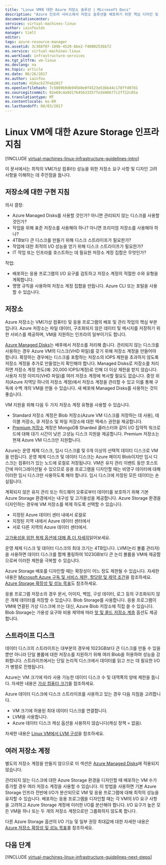 ```yaml
---
title: "Linux VM에 대한 Azure 저장소 솔루션 | Microsoft Docs"
description: "Azure 인프라 서비스에서 저장소 솔루션을 배포하기 위한 핵심 디자인 및 구현 지침에 대해 알아봅니다."
documentationcenter: 
services: virtual-machines-linux
author: iainfoulds
manager: timlt
editor: 
tags: azure-resource-manager
ms.assetid: 3c368f07-189b-4520-bbe2-f4080253bbf2
ms.service: virtual-machines-linux
ms.workload: infrastructure-services
ms.tgt_pltfrm: vm-linux
ms.devlang: na
ms.topic: article
ms.date: 06/26/2017
ms.author: iainfou
ms.custom: H1Hack27Feb2017
ms.openlocfilehash: 7c5089b9db945b0e0f4523e53bb44c178ffd0781
ms.sourcegitcommit: 02e69c4a9d17645633357fe3d46677c2ff22c85a
ms.translationtype: MT
ms.contentlocale: ko-KR
ms.lasthandoff: 08/03/2017
---
```

# <a name="azure-storage-infrastructure-guidelines-for-linux-vms"></a>Linux VM에 대한 Azure Storage 인프라 지침

[!INCLUDE [virtual-machines-linux-infrastructure-guidelines-intro](../../../includes/virtual-machines-linux-infrastructure-guidelines-intro.md)]

이 문서에서는 최적의 VM(가상 컴퓨터) 성능을 위한 저장소 요구 사항 및 디자인 고려 사항을 이해하는 데 주안점을 둡니다.

## <a name="implementation-guidelines-for-storage"></a>저장소에 대한 구현 지침
의사 결정:

* Azure Managed Disks를 사용할 것인가? 아니면 관리되지 않는 디스크를 사용할 것인가?
* 작업을 위해 표준 저장소를 사용해야 하나? 아니면 프리미엄 저장소를 사용해야 하나?
* 4TB보다 큰 디스크를 만들기 위해 디스크 스트라이프가 필요한가?
* 작업에 대한 최적의 I/O 성능을 얻기 위해 디스크 스트라이프가 필요한가?
* IT 작업 또는 인프라를 호스트하는 데 필요한 저장소 계정 집합은 무엇인가?

작업:

* 배포하는 응용 프로그램의 I/O 요구를 검토하고 저장소 계정의 적절한 수와 유형을 계획합니다.
* 명명 규칙을 사용하여 저장소 계정 집합을 만듭니다. Azure CLI 또는 포털을 사용할 수 있습니다.

## <a name="storage"></a>저장소
Azure 저장소는 VM(가상 컴퓨터) 및 응용 프로그램의 배포 및 관리 작업의 핵심 부분입니다. Azure 저장소는 파일 데이터, 구조화되지 않은 데이터 및 메시지를 저장하기 위한 서비스를 제공하며, VM을 지원하는 인프라의 일부이기도 합니다.

[Azure Managed Disks](../../storage/storage-managed-disks-overview.md)는 배후에서 저장소를 처리해 줍니다. 관리되지 않는 디스크를 사용하는 경우 Azure VM의 디스크(VHD 파일)를 갖기 위해 저장소 계정을 만들어야 합니다. 확장하는 경우에는 디스크를 포함하는 저장소의 IOPS 제한을 초과하지 않도록 저장소 계정을 추가로 만들었는지 확인해야 합니다. Managed Disks로 저장소를 처리하면 저장소 계정 한도(예: 20,000 IOPS/계정)로 인해 더 이상 제한을 받지 않습니다. 사용자 지정 이미지(VHD 파일)를 여러 저장소 계정에 복사할 필요도 없습니다. 중앙 위치(Azure 지역당 하나의 저장소 계정)에서 저장소 계정을 관리할 수 있고 이를 통해 구독에 수백 개의 VM을 만들 수 있습니다. 새 배포에 Managed Disks를 사용하는 것이 좋습니다.

VM 지원을 위해 다음 두 가지 저장소 계정 유형을 사용할 수 있습니다.

* Standard 저장소 계정은 Blob 저장소(Azure VM 디스크를 저장하는 데 사용), 테이블 저장소, 큐 저장소 및 파일 저장소에 대한 액세스 권한을 제공합니다.
* [Premium 저장소](../../storage/storage-premium-storage.md) 계정은 MongoDB Sharded 클러스터와 같이 I/O 집약적 워크로드에 대해 대기 시간이 낮은 고성능 디스크 지원을 제공합니다. Premium 저장소는 현재 Azure VM 디스크만 지원합니다.

Azure는 운영 체제 디스크, 임시 디스크를 및 0개 이상의 선택적 데이터 디스크로 VM을 만듭니다. 운영 체제 디스크 및 데이터 디스크는 Azure 페이지 Blob이지만 임시 디스크는 컴퓨터가 있는 노드에 로컬로 저장됩니다. VM은 유지 관리 이벤트 동안 호스트 간에 마이그레이션될 수 있으므로 응용 프로그램을 디자인할 때는 비영구 데이터에 대해 이러한 임시 디스크만 사용하도록 해야 합니다. 임시 디스크에 저장된 모든 데이터는 손실됩니다.

계획되지 않은 유지 관리 또는 하드웨어 오류로부터 데이터를 보호하기 위해 기본 Azure Storage 환경에서는 내구성 및 고가용성을 제공합니다. Azure Storage 환경을 디자인하는 경우에 VM 저장소를 복제 하도록 선택할 수 있습니다.

* 지정된 Azure 데이터 센터 내에서 로컬로
* 지정된 지역 내에서 Azure 데이터 센터에서
* 서로 다른 지역의 Azure 데이터 센터에서.

[고가용성을 위한 복제 옵션에 대해 좀 더 자세히](../../storage/storage-introduction.md#replication-for-durability-and-high-availability)읽어보세요.

운영 체제 디스크 및 데이터 디스크의 최대 크기는 4TB입니다. LVM(논리 볼륨 관리자)을 사용하면 데이터 디스크를 함께 풀링하여 1023GB보다 큰 논리 볼륨을 VM에 제공함으로써 이러한 제한을 극복할 수 있습니다.

Azure Storage 배포를 디자인할 때는 확장성이 어느 정도 제한될 수 있습니다. 자세한 내용은 [Microsoft Azure 구독 및 서비스 제한, 할당량 및 제약 조건](../../azure-subscription-service-limits.md#storage-limits)을 참조하세요. [Azure Storage 확장성 및 성능 목표](../../storage/storage-scalability-targets.md)도 참조하세요.

응용 프로그램 저장소의 경우 문서, 이미지, 백업, 구성 데이터, 로그 등의 구조화되지 않은 개체 데이터를 저장할 수 있습니다. Blob Storage를 사용합니다. 응용 프로그램이 VM에 연결된 가상 디스크에 쓰는 대신, Azure Blob 저장소에 직접 쓸 수 있습니다. Blob Storage는 가용성 요구와 비용 제약에 따라 [핫 및 콜드 저장소 계층](../../storage/storage-blob-storage-tiers.md) 옵션도 제공합니다.

## <a name="striped-disks"></a>스트라이프 디스크
데이터 디스크의 스트라이프는 대부분의 경우에 1023GB보다 큰 디스크를 만들 수 있을 뿐만 아니라 단일 볼륨에 대한 저장소를 지원하기 위해 여러 Blob을 허용하여 성능을 강화합니다. 스트라이프에서는 단일 논리적 디스크에서 데이터를 읽고 쓰는 데 필요한 I/O가 병렬로 진행됩니다.

Azure는 VM 크기에 따라 사용 가능한 데이터 디스크 수 및 대역폭의 양에 제한을 둡니다. 자세한 내용은 [가상 컴퓨터 크기](sizes.md)를 참조하세요.

Azure 데이터 디스크에 디스크 스트라이프를 사용하고 있는 경우 다음 지침을 고려합니다.

* VM 크기에 허용된 최대 데이터 디스크를 연결합니다.
* LVM을 사용합니다.
* Azure 데이터 디스크 캐싱 옵션을 사용하지 않습니다(캐싱 정책 = 없음).

자세한 내용은 [Linux VM에서 LVM 구성](configure-lvm.md)을 참조하세요.

## <a name="multiple-storage-accounts"></a>여러 저장소 계정
별도의 저장소 계정을 만들지 않으므로 이 섹션은 [Azure Managed Disks](../../storage/storage-managed-disks-overview.md?toc=%2fazure%2fvirtual-machines%2flinux%2ftoc.json)에 적용되지 않습니다. 

관리되지 않는 디스크에 대한 Azure Storage 환경을 디자인할 때 배포하는 VM 수가 증가할 경우 여러 저장소 계정을 사용할 수 있습니다. 이 방법을 사용하면 기본 Azure Storage 인프라 전반에 I/O가 분산되므로 VM 및 응용 프로그램에 대해 최적의 성능을 유지할 수 있습니다. 배포하는 응용 프로그램을 디자인할 때는 각 VM의 I/O 요구 사항을 고려하고 Azure Storage 계정에 이러한 I/O를 분산해야 합니다. I/O 요구가 높은 모든 VM을 하나 또는 두 개의 저장소 계정으로만 그룹화하지 않도록 합니다.

다른 Azure Storage 옵션의 I/O 기능 및 일부 권장 최대값에 대한 자세한 내용은 [Azure 저장소 확장성 및 성능 목표](../../storage/storage-scalability-targets.md)를 참조하세요.

## <a name="next-steps"></a>다음 단계
[!INCLUDE [virtual-machines-linux-infrastructure-guidelines-next-steps](../../../includes/virtual-machines-linux-infrastructure-guidelines-next-steps.md)]

